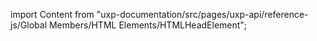 
import Content from "uxp-documentation/src/pages/uxp-api/reference-js/Global Members/HTML Elements/HTMLHeadElement";

<Content query="product=photoshop"/>
